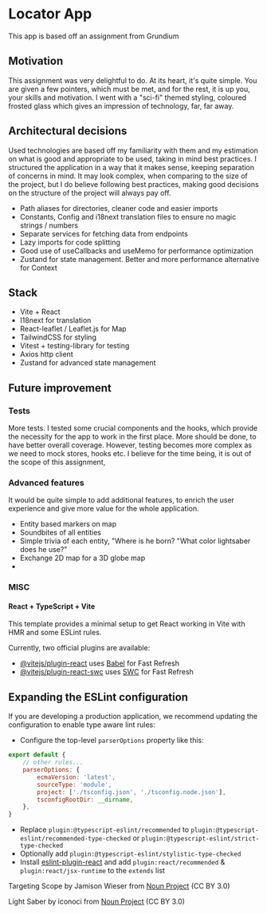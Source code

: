 # Locator App

This app is based off an assignment from Grundium

## Motivation

This assignment was very delightful to do. At its heart, it's quite simple. You are given a few pointers, which must be
met, and for the rest, it is up you, your skills and motivation.
I went with a "sci-fi" themed styling, coloured frosted glass which gives an impression of technology, far, far away.

## Architectural decisions

Used technologies are based off my familiarity with them and my estimation on what is good and appropriate to be used,
taking in mind best practices.
I structured the application in a way that it makes sense, keeping separation of concerns in mind.
It may look complex, when comparing to the size of the project, but I do believe following best practices, making good
decisions on the structure of the project will always pay off.

- Path aliases for directories, cleaner code and easier imports
- Constants, Config and i18next translation files to ensure no magic strings / numbers
- Separate services for fetching data from endpoints
- Lazy imports for code splitting
- Good use of useCallbacks and useMemo for performance optimization
- Zustand for state management. Better and more performance alternative for Context

## Stack

- Vite + React
- I18next for translation
- React-leaflet / Leaflet.js for Map
- TailwindCSS for styling
- Vitest + testing-library for testing
- Axios http client
- Zustand for advanced state management

## Future improvement

### Tests

More tests. I tested some crucial components and the hooks, which provide the necessity for the app to work in the first
place.
More should be done, to have better overall coverage.
However, testing becomes more complex as we need to mock stores, hooks etc.
I believe for the time being, it is out of the scope of this assignment,

### Advanced features

It would be quite simple to add additional features, to enrich the user experience and give more value for the whole
application.

- Entity based markers on map
- Soundbites of all entities
- Simple trivia of each entity, "Where is he born? "What color lightsaber does he use?"
- Exchange 2D map for a 3D globe map
-

### MISC

#### React + TypeScript + Vite

This template provides a minimal setup to get React working in Vite with HMR and some ESLint rules.

Currently, two official plugins are available:

- [@vitejs/plugin-react](https://github.com/vitejs/vite-plugin-react/blob/main/packages/plugin-react/README.md)
  uses [Babel](https://babeljs.io/) for Fast Refresh
- [@vitejs/plugin-react-swc](https://github.com/vitejs/vite-plugin-react-swc) uses [SWC](https://swc.rs/) for Fast
  Refresh

## Expanding the ESLint configuration

If you are developing a production application, we recommend updating the configuration to enable type aware lint rules:

- Configure the top-level `parserOptions` property like this:

```js
export default {
    // other rules...
    parserOptions: {
        ecmaVersion: 'latest',
        sourceType: 'module',
        project: ['./tsconfig.json', './tsconfig.node.json'],
        tsconfigRootDir: __dirname,
    },
}
```

- Replace `plugin:@typescript-eslint/recommended` to `plugin:@typescript-eslint/recommended-type-checked`
  or `plugin:@typescript-eslint/strict-type-checked`
- Optionally add `plugin:@typescript-eslint/stylistic-type-checked`
- Install [eslint-plugin-react](https://github.com/jsx-eslint/eslint-plugin-react) and
  add `plugin:react/recommended` & `plugin:react/jsx-runtime` to the `extends` list

Targeting Scope by Jamison Wieser
from <a href="https://thenounproject.com/browse/icons/term/targeting-scope/" target="_blank" title="Targeting Scope Icons">
Noun Project</a> (CC BY 3.0)

Light Saber by iconoci
from <a href="https://thenounproject.com/browse/icons/term/light-saber/" target="_blank" title="Light Saber Icons">Noun
Project</a> (CC BY 3.0)